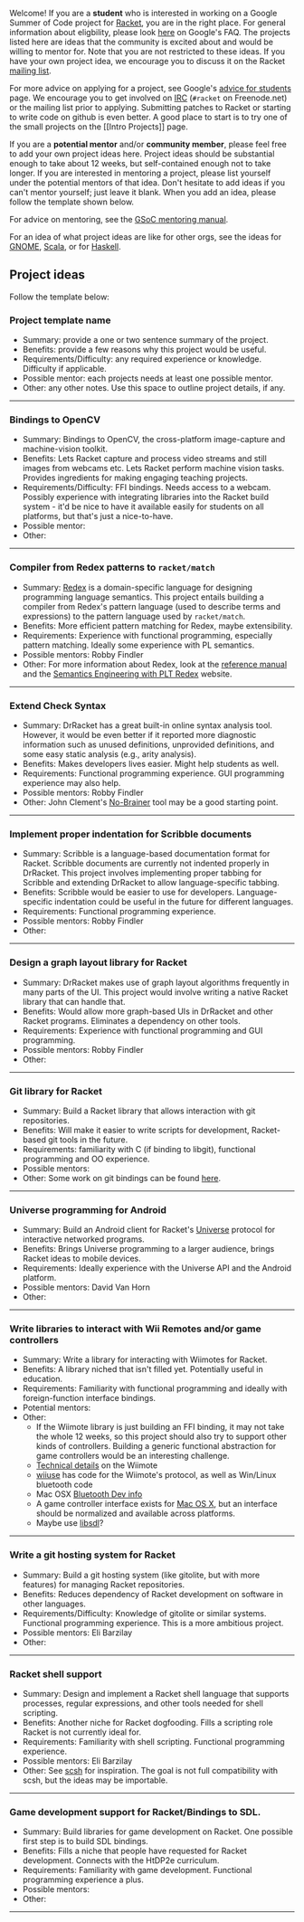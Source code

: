 Welcome! If you are a **student** who is interested in working on a Google Summer of Code project for [Racket](http://www.racket-lang.org), you are in the right place. For general information about eligbility, please look [here](http://socghop.appspot.com/document/show/gsoc_program/google/gsoc2012/faqs#student_eligibility) on Google's FAQ. The projects listed here are ideas that the community is excited about and would be willing to mentor for. Note that you are not restricted to these ideas. If you have your own project idea, we encourage you to discuss it on the Racket [mailing list](http://lists.racket-lang.org/users/).

For more advice on applying for a project, see Google's [advice for students](http://code.google.com/p/google-summer-of-code/wiki/AdviceforStudents) page. We encourage you to get involved on [IRC](http://www.racket-lang.org/community.html) (`#racket` on Freenode.net) or the mailing list prior to applying. Submitting patches to Racket or starting to write code on github is even better. A good place to start is to try one of the small projects on the [[Intro Projects]] page.

If you are a **potential mentor** and/or **community member**, please feel free to add your own project ideas here. Project ideas should be substantial enough to take about 12 weeks, but self-contained enough not to take longer. If you are interested in mentoring a project, please list yourself under the potential mentors of that idea. Don't hesitate to add ideas if you can't mentor yourself; just leave it blank. When you add an idea, please follow the template shown below.

For advice on mentoring, see the [GSoC mentoring manual](http://en.flossmanuals.net/GSoCMentoring/).

For an idea of what project ideas are like for other orgs, see the ideas for [GNOME](http://live.gnome.org/SummerOfCode2012/Ideas), [Scala](http://www.scala-lang.org/gsoc2011), or for [Haskell](http://hackage.haskell.org/trac/summer-of-code/report/1).

## Project ideas ##

Follow the template below:
### Project template name ###
* Summary: provide a one or two sentence summary of the project.
* Benefits: provide a few reasons why this project would be useful.
* Requirements/Difficulty: any required experience or knowledge. Difficulty if applicable.
* Possible mentor: each projects needs at least one possible mentor.
* Other: any other notes. Use this space to outline project details, if any.

---

### Bindings to OpenCV ###
* Summary: Bindings to OpenCV, the cross-platform image-capture and machine-vision toolkit.
* Benefits: Lets Racket capture and process video streams and still images from webcams etc. Lets Racket perform machine vision tasks. Provides ingredients for making engaging teaching projects.
* Requirements/Difficulty: FFI bindings. Needs access to a webcam. Possibly experience with integrating libraries into the Racket build system - it'd be nice to have it available easily for students on all platforms, but that's just a nice-to-have.
* Possible mentor:
* Other: 

---

### Compiler from Redex patterns to `racket/match` ###
* Summary: [Redex](http://docs.racket-lang.org/redex/index.html) is a domain-specific language for designing programming language semantics. This project entails building a compiler from Redex's pattern language (used to describe terms and expressions) to the pattern language used by `racket/match`.
* Benefits: More efficient pattern matching for Redex, maybe extensibility.
* Requirements: Experience with functional programming, especially pattern matching. Ideally some experience with PL semantics.
* Possible mentors: Robby Findler
* Other: For more information about Redex, look at the [reference manual](http://docs.racket-lang.org/redex/index.html) and the [Semantics Engineering with PLT Redex](http://redex.racket-lang.org/) website.

---

### Extend Check Syntax ###
* Summary: DrRacket has a great built-in online syntax analysis tool. However, it would be even better if it reported more diagnostic information such as unused definitions, unprovided definitions, and some easy static analysis (e.g., arity analysis).
* Benefits: Makes developers lives easier. Might help students as well.
* Requirements: Functional programming experience. GUI programming experience may also help.
* Possible mentors: Robby Findler
* Other: John Clement's [No-Brainer](http://planet.racket-lang.org/display.ss?package=no-brainer.plt&owner=clements) tool may be a good starting point.

---

### Implement proper indentation for Scribble documents ###
* Summary: Scribble is a language-based documentation format for Racket. Scribble documents are currently not indented properly in DrRacket. This project involves implementing proper tabbing for Scribble and extending DrRacket to allow language-specific tabbing.
* Benefits: Scribble would be easier to use for developers. Language-specific indentation could be useful in the future for different languages.
* Requirements: Functional programming experience.
* Possible mentors: Robby Findler
* Other:

---

### Design a graph layout library for Racket ###
* Summary: DrRacket makes use of graph layout algorithms frequently in many parts of the UI. This project would involve writing a native Racket library that can handle that.
* Benefits: Would allow more graph-based UIs in DrRacket and other Racket programs. Eliminates a dependency on other tools.
* Requirements: Experience with functional programming and GUI programming.
* Possible mentors: Robby Findler
* Other:

---

### Git library for Racket ###
* Summary: Build a Racket library that allows interaction with git repositories.
* Benefits: Will make it easier to write scripts for development, Racket-based git tools in the future.
* Requirements: familiarity with C (if binding to libgit), functional programming and OO experience.
* Possible mentors:
* Other: Some work on git bindings can be found [here](https://github.com/jarnaldich/racket-git).

---

### Universe programming for Android ###
* Summary: Build an Android client for Racket's [Universe](http://docs.racket-lang.org/teachpack/2htdpuniverse.html) protocol for interactive networked programs.
* Benefits: Brings Universe programming to a larger audience, brings Racket ideas to mobile devices.
* Requirements: Ideally experience with the Universe API and the Android platform.
* Possible mentors: David Van Horn
* Other:

---

### Write libraries to interact with Wii Remotes and/or game controllers ###
* Summary: Write a library for interacting with Wiimotes for Racket.
* Benefits: A library niched that isn't filled yet. Potentially useful in education.
* Requirements: Familiarity with functional programming and ideally with foreign-function interface bindings.
* Potential mentors:
* Other: 
  - If the Wiimote library is just building an FFI binding, it may not take the whole 12 weeks,
    so this project should also try to support other kinds of controllers. Building a generic
    functional abstraction for game controllers would be an interesting challenge.
  - [Technical details](http://wiibrew.org/wiki/Wiimote) on the Wiimote
  - [wiiuse](http://sourceforge.net/projects/wiiuse/) has code for the Wiimote's protocol, as well as Win/Linux bluetooth code
  - Mac OSX [Bluetooth Dev info](http://developer.apple.com/library/mac/#documentation/DeviceDrivers/Conceptual/Bluetooth/BT_Intro/BT_Intro.html)
  - A game controller interface exists for [Mac OS X](https://github.com/get-bonus/get-bonus/blob/master/exp/joystick.rkt), but an interface should be normalized and available across platforms.
  - Maybe use [libsdl](http://www.libsdl.org/)?

---

### Write a git hosting system for Racket ###
* Summary: Build a git hosting system (like gitolite, but with more features) for managing Racket repositories.
* Benefits: Reduces dependency of Racket development on software in other languages.
* Requirements/Difficulty: Knowledge of gitolite or similar systems. Functional programming experience. This is a more ambitious project.
* Possible mentors: Eli Barzilay
* Other:

---

### Racket shell support ###
* Summary: Design and implement a Racket shell language that supports processes, regular expressions, and other tools needed for shell scripting.
* Benefits: Another niche for Racket dogfooding. Fills a scripting role Racket is not currently ideal for.
* Requirements: Familiarity with shell scripting. Functional programming experience.
* Possible mentors: Eli Barzilay
* Other: See [scsh](http://www.scsh.net/) for inspiration. The goal is not full compatibility with scsh, but the ideas may be importable.

---

### Game development support for Racket/Bindings to SDL. ###
* Summary: Build libraries for game development on Racket. One possible first step is to build SDL bindings.
* Benefits: Fills a niche that people have requested for Racket development. Connects with the HtDP2e curriculum.
* Requirements: Familiarity with game development. Functional programming experience a plus.
* Possible mentors:
* Other:

---